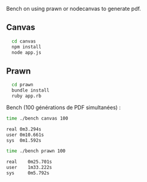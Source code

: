 
Bench on using prawn or nodecanvas to generate pdf.

Canvas
------
```sh
  cd canvas
  npm install
  node app.js
```

Prawn
-----
```sh
  cd prawn
  bundle install
  ruby app.rb
```

Bench (100 générations de PDF simultanées) :

```sh
time ./bench canvas 100

real 0m3.294s
user 0m10.661s
sys  0m1.592s
```

```sh
time ./bench prawn 100

real    0m25.701s
user    1m33.222s
sys     0m5.792s
```